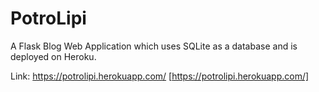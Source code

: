 # PotroLipi
 A Flask Blog Web Application which uses SQLite as a database and is deployed on Heroku.
 
 Link: https://potrolipi.herokuapp.com/ [https://potrolipi.herokuapp.com/]
